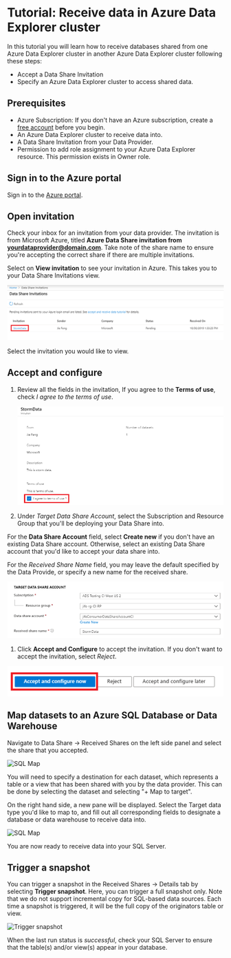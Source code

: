 # Tutorial: Receive data in Azure Data Explorer cluster 

In this tutorial you will learn how to receive databases shared from one Azure Data Explorer cluster in another Azure Data Explorer cluster following these steps:

* Accept a Data Share Invitation
* Specify an Azure Data Explorer cluster to access shared data. 

## Prerequisites

* Azure Subscription: If you don't have an Azure subscription, create a [free account](https://azure.microsoft.com/free/) before you begin.
* An Azure Data Explorer cluster to receive data into.
* A Data Share Invitation from your Data Provider.
* Permission to add role assignment to your Azure Data Explorer resource. This permission exists in Owner role.

## Sign in to the Azure portal

Sign in to the [Azure portal](https://portal.azure.com/).

## Open invitation

Check your inbox for an invitation from your data provider. The invitation is from Microsoft Azure, titled **Azure Data Share invitation from <yourdataprovider@domain.com>**. Take note of the share name to ensure you're accepting the correct share if there are multiple invitations. 

Select on **View invitation** to see your invitation in Azure. This takes you to your Data Share Invitations view.

![Invitations](./media/invitations.png "List of invitations") 

Select the invitation you would like to view. 

## Accept and configure
1. Review all the fields in the invitation, If you agree to the **Terms of use**, check *I agree to the terms of use*. 

    ![Terms of use](./media/terms-of-use.png "Terms of use") 

1. Under *Target Data Share Account*, select the Subscription and Resource Group that you'll be deploying your Data Share into. 

For the **Data Share Account** field, select **Create new** if you don't have an existing Data Share account. Otherwise, select an existing Data Share account that you'd like to accept your data share into. 

For the *Received Share Name* field, you may leave the default specified by the Data Provide, or specify a new name for the received share. 

![Target data share account](./media/target-data-share.png "Target data share account") 

1. Click **Accept and Configure** to accept the invitation. If you don't want to accept the invitation, select *Reject*. 

![Accept options](./media/accept-options.png "Accept options") 


## Map datasets to an Azure SQL Database or Data Warehouse
Navigate to Data Share -> Received Shares on the left side panel and select the share that you accepted. 

![SQL Map](./media/sql-mapping.png)

You will need to specify a destination for each dataset, which represents a table or a view that has been shared with you by the data provider. This can be done by selecting the dataset and selecting "+ Map to target".

On the right hand side, a new pane will be displayed. Select the Target data type you'd like to map to, and fill out all corresponding fields to designate a database or data warehouse to receive data into. 

![SQL Map](./media/sql-map-to-target.png)

You are now ready to receive data into your SQL Server. 

## Trigger a snapshot

You can trigger a snapshot in the Received Shares -> Details tab by selecting **Trigger snapshot**. Here, you can trigger a full snapshot only. Note that we do not support incremental copy for SQL-based data sources. Each time a snapshot is triggered, it will be the full copy of the originators table or view. 

![Trigger snapshot](./media/trigger-snapshot.png "Trigger snapshot") 

When the last run status is *successful*, check your SQL Server to ensure that the table(s) and/or view(s) appear in your database. 
